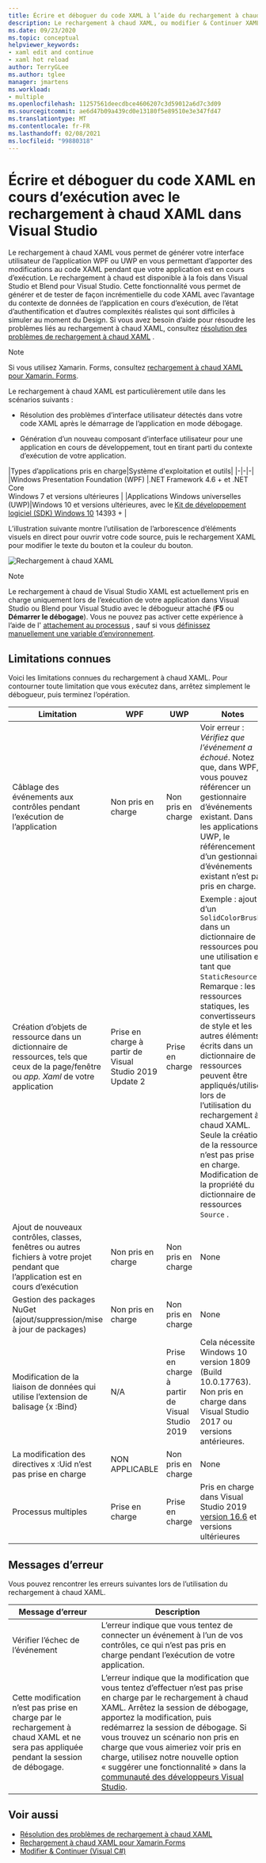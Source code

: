 ```yaml
---
title: Écrire et déboguer du code XAML à l’aide du rechargement à chaud XAML
description: Le rechargement à chaud XAML, ou modifier & Continuer XAML, vous permet d’apporter des modifications à votre code XAML pendant l’exécution des applications
ms.date: 09/23/2020
ms.topic: conceptual
helpviewer_keywords:
- xaml edit and continue
- xaml hot reload
author: TerryGLee
ms.author: tglee
manager: jmartens
ms.workload:
- multiple
ms.openlocfilehash: 11257561deecdbce4606207c3d59012a6d7c3d09
ms.sourcegitcommit: ae6d47b09a439cd0e13180f5e89510e3e347fd47
ms.translationtype: MT
ms.contentlocale: fr-FR
ms.lasthandoff: 02/08/2021
ms.locfileid: "99880318"
---
```

# <a name="write-and-debug-running-xaml-code-with-xaml-hot-reload-in-visual-studio"></a>Écrire et déboguer du code XAML en cours d’exécution avec le rechargement à chaud XAML dans Visual Studio

Le rechargement à chaud XAML vous permet de générer votre interface utilisateur de l’application WPF ou UWP en vous permettant d’apporter des modifications au code XAML pendant que votre application est en cours d’exécution. Le rechargement à chaud est disponible à la fois dans Visual Studio et Blend pour Visual Studio. Cette fonctionnalité vous permet de générer et de tester de façon incrémentielle du code XAML avec l’avantage du contexte de données de l’application en cours d’exécution, de l’état d’authentification et d’autres complexités réalistes qui sont difficiles à simuler au moment du Design. Si vous avez besoin d’aide pour résoudre les problèmes liés au rechargement à chaud XAML, consultez [résolution des problèmes de rechargement à chaud XAML](xaml-hot-reload-troubleshooting.md) .

> [!NOTE]
> Si vous utilisez Xamarin. Forms, consultez [rechargement à chaud XAML pour Xamarin. Forms](/xamarin/xamarin-forms/xaml/hot-reload).

Le rechargement à chaud XAML est particulièrement utile dans les scénarios suivants :

* Résolution des problèmes d’interface utilisateur détectés dans votre code XAML après le démarrage de l’application en mode débogage.

* Génération d’un nouveau composant d’interface utilisateur pour une application en cours de développement, tout en tirant parti du contexte d’exécution de votre application.

|Types d’applications pris en charge|Système d'exploitation et outils|
|-|-|-|
|Windows Presentation Foundation (WPF) |.NET Framework 4.6 + et .NET Core</br>Windows 7 et versions ultérieures |
|Applications Windows universelles (UWP)|Windows 10 et versions ultérieures, avec le [Kit de développement logiciel (SDK) Windows 10](https://developer.microsoft.com/windows/downloads/windows-10-sdk) 14393 + |

L’illustration suivante montre l’utilisation de l’arborescence d’éléments visuels en direct pour ouvrir votre code source, puis le rechargement XAML pour modifier le texte du bouton et la couleur du bouton.

![Rechargement à chaud XAML](../debugger/media/xaml-hot-reload-using.gif)

> [!NOTE]
> Le rechargement à chaud de Visual Studio XAML est actuellement pris en charge uniquement lors de l’exécution de votre application dans Visual Studio ou Blend pour Visual Studio avec le débogueur attaché (**F5** ou **Démarrer le débogage**). Vous ne pouvez pas activer cette expérience à l’aide de l' [attachement au processus](../debugger/attach-to-running-processes-with-the-visual-studio-debugger.md) , sauf si vous [définissez manuellement une variable d’environnement](xaml-hot-reload-troubleshooting.md#verify-that-you-use-start-debugging-rather-than-attach-to-process).

## <a name="known-limitations"></a>Limitations connues

Voici les limitations connues du rechargement à chaud XAML. Pour contourner toute limitation que vous exécutez dans, arrêtez simplement le débogueur, puis terminez l’opération.

|Limitation|WPF|UWP|Notes|
|-|-|-|-|
|Câblage des événements aux contrôles pendant l’exécution de l’application|Non pris en charge|Non pris en charge|Voir erreur : *Vérifiez que l’événement a échoué*. Notez que, dans WPF, vous pouvez référencer un gestionnaire d’événements existant. Dans les applications UWP, le référencement d’un gestionnaire d’événements existant n’est pas pris en charge.|
|Création d’objets de ressource dans un dictionnaire de ressources, tels que ceux de la page/fenêtre ou *app. Xaml* de votre application|Prise en charge à partir de Visual Studio 2019 Update 2|Prise en charge|Exemple : ajout d’un `SolidColorBrush` dans un dictionnaire de ressources pour une utilisation en tant que `StaticResource` .</br>Remarque : les ressources statiques, les convertisseurs de style et les autres éléments écrits dans un dictionnaire de ressources peuvent être appliqués/utilisés lors de l’utilisation du rechargement à chaud XAML. Seule la création de la ressource n’est pas prise en charge.</br> Modification de la propriété du dictionnaire de ressources `Source` .|
|Ajout de nouveaux contrôles, classes, fenêtres ou autres fichiers à votre projet pendant que l’application est en cours d’exécution|Non pris en charge|Non pris en charge|None|
|Gestion des packages NuGet (ajout/suppression/mise à jour de packages)|Non pris en charge|Non pris en charge|None|
|Modification de la liaison de données qui utilise l’extension de balisage {x :Bind}|N/A|Prise en charge à partir de Visual Studio 2019|Cela nécessite Windows 10 version 1809 (Build 10.0.17763). Non pris en charge dans Visual Studio 2017 ou versions antérieures.|
|La modification des directives x :Uid n’est pas prise en charge|NON APPLICABLE|Non pris en charge|None|
|Processus multiples | Prise en charge | Prise en charge | Pris en charge dans Visual Studio 2019 [version 16,6](/visualstudio/releases/2019/release-notes-v16.6) et versions ultérieures |

## <a name="error-messages"></a>Messages d’erreur

Vous pouvez rencontrer les erreurs suivantes lors de l’utilisation du rechargement à chaud XAML.

|Message d’erreur|Description|
|-|-|
|Vérifier l’échec de l’événement|L’erreur indique que vous tentez de connecter un événement à l’un de vos contrôles, ce qui n’est pas pris en charge pendant l’exécution de votre application.|
|Cette modification n’est pas prise en charge par le rechargement à chaud XAML et ne sera pas appliquée pendant la session de débogage.|L’erreur indique que la modification que vous tentez d’effectuer n’est pas prise en charge par le rechargement à chaud XAML. Arrêtez la session de débogage, apportez la modification, puis redémarrez la session de débogage. Si vous trouvez un scénario non pris en charge que vous aimeriez voir pris en charge, utilisez notre nouvelle option « suggérer une fonctionnalité » dans la [communauté des développeurs Visual Studio](https://aka.ms/feedback/suggest?space=8). |

## <a name="see-also"></a>Voir aussi

* [Résolution des problèmes de rechargement à chaud XAML](xaml-hot-reload-troubleshooting.md)
* [Rechargement à chaud XAML pour Xamarin.Forms](/xamarin/xamarin-forms/xaml/hot-reload)
* [Modifier &amp; Continuer (Visual C#)](../debugger/edit-and-continue-visual-csharp.md)
